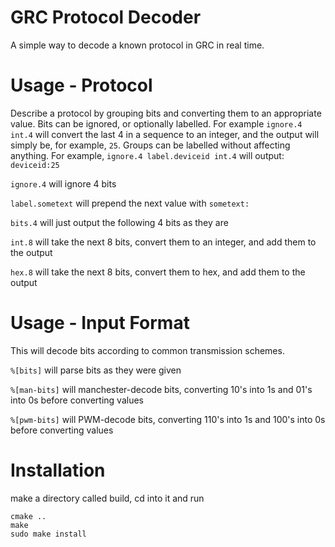 # GRC Protocol Decoder
A simple way to decode a known protocol in GRC in real time.

# Usage - Protocol
Describe a protocol by grouping bits and converting them to an appropriate value.
Bits can be ignored, or optionally labelled. For example
`ignore.4 int.4` will convert the last 4 in a sequence to an integer, and the 
output will simply be, for example, `25`.
Groups can be labelled without affecting anything. For example, 
`ignore.4 label.deviceid int.4` will output: `deviceid:25`

`ignore.4` will ignore 4 bits

`label.sometext` will prepend the next value with `sometext:`

`bits.4` will just output the following 4 bits as they are

`int.8` will take the next 8 bits, convert them to an integer, and add them to the output

`hex.8` will take the next 8 bits, convert them to hex, and add them to the output

# Usage - Input Format
This will decode bits according to common transmission schemes. 

`%[bits]` will  parse bits as they were given

`%[man-bits]` will manchester-decode bits, converting 10's into 1s and 01's into 0s before converting values

`%[pwm-bits]` will PWM-decode bits, converting 110's into 1s and 100's into 0s before converting values

# Installation
make a directory called build, cd into it and run
```
cmake ..
make 
sudo make install
```

